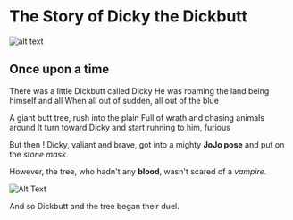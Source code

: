 # The Story of Dicky the Dickbutt

![alt text](https://i.imgur.com/7qgQEjT.jpeg)

## Once upon a time
There was a little Dickbutt called Dicky
He was roaming the land being himself and all
When all out of sudden, all out of the blue

A giant butt tree, rush into the plain
Full of wrath and chasing animals around
It turn toward Dicky and start running to him, furious

But then ! Dicky, valiant and brave, got into a mighty **JoJo pose** and put on the *stone mask*.

However, the tree, who hadn't any **blood**, wasn't scared of a *vampire*.

![Alt Text](https://pa1.narvii.com/6038/cf9c2dd5b91b207646000200538952ad0f852c42_hq.gif)

And so Dickbutt and the tree began their duel.
